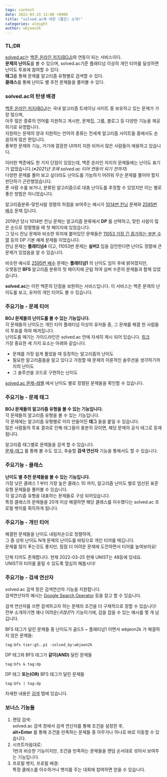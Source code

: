 ```yaml
---
tags: contest
date: 2022-03-25 12:00 +0900
title: "solved.ac에 대한 (짧은) 소개!"
categories: almight
author: wbjeon2k
---
```

### TL;DR
[solved.ac](https://solved.ac)는 [백준 온라인 저지(BOJ)](https://acmicpc.net)와 연동이 되는 서비스이다.  
**문제의 난이도**를 볼 수 있으며, solved.ac기준 플래티넘 이상의 개인 티어를 달성하면 난이도 투표에 참여할 수 있다.  
**태그**를 통해 문제를 알고리즘 유형별로 검색할 수 있다.  
**클래스**를 통해 난이도 별 추천 문제들을 풀어볼 수 있다.  

### solved.ac의 탄생 배경 
[백준 온라인 저지(BOJ)](https://acmicpc.net)는 국내 알고리즘 트레이닝 사이트 중 보유하고 있는 문제가 가장 많으며,  
아주 많은 종류의 언어를 지원하고 게시판, 문제집, 그룹, 블로그 등 다양한 기능을 제공하기로 유명합니다.  
지원하는 문제의 양과 지원하는 언어의 종류는 전세계 알고리즘 사이트들 중에서도 손 꼽히게 많은 편입니다.  
풍부한 문제와 기능, 거기에 깔끔한 UI까지 지원 되어서 많은 사람들이 애용하고 있습니다.  

이러한 백준에도 한 가지 단점이 있었는데, 백준 온라인 저지의 문제들에는 난이도 표기가 없었습니다.(*※2021년 초에 solved.ac 티어 연동이 되기 전까지*)  
다양한 문제를 풀어 보고 싶더라도 난이도를 가늠하기 어려워 무슨 문제를 풀어야 할지 판단하기 곤란했었습니다.  
푼 사람 수를 보거나, 분류된 알고리즘으로 대충 난이도를 추정할 수 있었지만 이는 별로 좋은 방법은 아니었습니다.  

알고리즘분류-맞힌사람 정렬의 허점을 보여주는 예시가 [1014번 컨닝](https://www.acmicpc.net/problem/1014) 문제와 [2595번 배수](https://www.acmicpc.net/problem/2595) 문제 입니다.  
  
2019년 당시 1014번 컨닝 문제는 알고리즘 분류에서 **DP** 를 선택하고, 맞힌 사람이 많은 순으로 정렬했을 때 첫 페이지에 있었습니다.  
그 당시 컨닝 문제와 비슷한 위치에 붙어있던 문제들은 [11053 가장 긴 증가하는 부분 수열](https://www.acmicpc.net/problem/11053) 등의 DP 기본 예제 문제들 이었습니다.  
컨닝 문제는 **플래티넘4** 이고, 11053번 문제는 **실버2** 임을 감안한다면 난이도 정렬에 큰 문제가 있었음을 알 수 있습니다.  

비슷한 예시로 [2595번 배수](https://www.acmicpc.net/problem/2595) 문제는 **플래티넘1** 의 난이도 임이 후에 밝혀졌지만,  
오랫동안 **BFS** 알고리즘 분류의 첫 페이지에 군림 하여 실버 수준의 문제들과 함께 있었습니다.  

**solved.ac**는 이런 백준의 단점을 보완하는 서비스입니다. 이 서비스는 백준 문제의 난이도를 보고, 유저의 개인 티어도 볼 수 있습니다.  

### 주요기능 - 문제 티어

**BOJ 문제들의 난이도를 볼 수 있는 기능입니다.**  
각 문제들의 난이도는 개인 티어 플래티넘 이상의 유저들 중, 그 문제를 해결 한 사람들이 투표를 하여 매겨집니다.  
난이도를 매기는 가이드라인은 solved.ac 안에 자세히 제시 되어 있습니다. [링크](https://solved.ac/guideline)  
가장 중요한 세 가지 요소는 아래와 같습니다.  

- 문제를 가장 쉽게 풀었을 때 등장하는 알고리즘의 난이도
- 필요한 알고리즘들을 알고 있다고 가정할 때 문제의 이론적인 솔루션을 생각하기까지의 난이도
- 그 솔루션을 코드로 구현하는 난이도

[solved.ac 문제-레벨](https://solved.ac/problems/level) 에서 난이도 별로 정렬된 문제들을 확인할 수 있습니다.  

### 주요기능 - 문제 태그

**BOJ 문제들의 알고리즘 유형을 볼 수 있는 기능입니다.**  
각 문제들의 알고리즘 유형을 볼 수 있는 기능입니다.  
각 문제에는 알고리즘 유형별로 미리 만들어진 **태그** 들을 붙일 수 있습니다.  
많은 사람들의 투표 결과로 인해 태그들이 충분히 모이면, 해당 문제의 공식 태그로 등재됩니다.  

알고리즘 태그별로 문제들을 검색 할 수 있습니다.  
[문제-태그](https://solved.ac/problems/tags) 를 통해 볼 수도 있고, 후술할 **검색 연산자** 기능을 통해서도 할 수 있습니다.  

### 주요기능 - 클래스

**난이도 별 추천 문제들을 볼 수 있는 기능입니다.**  
가장 낮은 클래스 1 부터 가장 높은 클래스 10 까지, 알고리즘 난이도 별로 엄선된 표준 유형 문제들을 풀어볼 수 있습니다.  
각 알고리즘 유형을 대표하는 문제들로 구성 되어있습니다.  
특정 클래스의 문제들을 20개 이상 해결하면 해당 클래스를 이수했다는 solved.ac 프로필 뱃지를 획득하게 됩니다.  

### 주요기능 - 개인 티어

해결한 문제들을 난이도 내림차순으로 정렬하여,  
그 중 상위 난이도 N개 문제의 난이도를 바탕으로 개인 티어를 매깁니다.  
문제를 많이 푸는것도 좋지만, 점점 더 어려운 문제에 도전하면서 티어를 높여보아요!  

단체 티어도 존재합니다. 현재 2022-03-25 현재 UNIST는 48등에 있네요.  
UNIST의 티어를 올릴 수 있도록 열심히 해봅시다!  

### 주요기능 - 검색 연산자

solved.ac 검색 창은 검색연산자 기능을 지원합니다.  
검색연산자의 예시는 [Google Search Operator](https://www.twinword.co.kr/blog/search-operator-complete-list/) 등을 참고 할 수 있습니다.  

검색 연산자를 쓰면 검색하고자 하는 문제의 조건을 더 구체적으로 정할 수 있습니다!  
전부 소개하기엔 꽤나 어려운(*귀찮은?*) 기능이기에, 감을 잡을 수 있는 예시를 몇 개 남깁니다.  

BFS 태그가 달린 문제들 중 난이도가 골드5 ~ 플래티넘1 이면서 wbjeon2k 가 해결하지 않은 문제들:  
```
tag:bfs tier:g5..p1 -solved_by:wbjeon2k
```

DP 태그와 BFS 태그가 **같이(AND)** 달린 문제들
```
tag:bfs & tag:dp
```

DP 태그 **또는(OR)** BFS 태그가 달린 문제들
```
tag:bfs | tag:dp
```

자세한 내용은 [검색](https://solved.ac/search) 탭에 있습니다.  

### 보너스 기능들

1. 랜덤 검색:  
solved.ac 검색 창에서 검색 연산자를 통해 조건을 설정한 후,  
**alt+Enter** 를 통해 조건을 만족하는 문제들 중 아무거나 하나로 바로 이동할 수 있습니다.  
2. 시프트마음대로:  
1번과 비슷한 기능이지만, 조건을 만족하는 문제들을 랜덤 순서대로 섞어서 보여주는 기능입니다.  
3. 프로필 뱃지, 프로필 배경:  
특정 클래스를 이수하거나 뱃지를 주는 대회에 참여하면 얻을 수 있습니다.